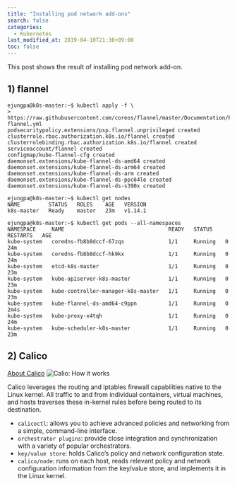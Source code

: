 ```yaml
---
title: "Installing pod network add-ons"
search: false
categories:
  - Kubernetes
last_modified_at: 2019-04-10T21:30+09:00
toc: false
---
```


This post shows the result of installing pod network add-on.

## 1) flannel
```console
ejungpa@k8s-master:~$ kubectl apply -f \
>    https://raw.githubusercontent.com/coreos/flannel/master/Documentation/kube-flannel.yml
podsecuritypolicy.extensions/psp.flannel.unprivileged created
clusterrole.rbac.authorization.k8s.io/flannel created
clusterrolebinding.rbac.authorization.k8s.io/flannel created
serviceaccount/flannel created
configmap/kube-flannel-cfg created
daemonset.extensions/kube-flannel-ds-amd64 created
daemonset.extensions/kube-flannel-ds-arm64 created
daemonset.extensions/kube-flannel-ds-arm created
daemonset.extensions/kube-flannel-ds-ppc64le created
daemonset.extensions/kube-flannel-ds-s390x created

ejungpa@k8s-master:~$ kubectl get nodes
NAME         STATUS   ROLES    AGE   VERSION
k8s-master   Ready    master   23m   v1.14.1

ejungpa@k8s-master:~$ kubectl get pods --all-namespaces
NAMESPACE     NAME                                 READY   STATUS    RESTARTS   AGE
kube-system   coredns-fb8b8dccf-67zqs              1/1     Running   0          24m
kube-system   coredns-fb8b8dccf-hk9kx              1/1     Running   0          24m
kube-system   etcd-k8s-master                      1/1     Running   0          23m
kube-system   kube-apiserver-k8s-master            1/1     Running   0          23m
kube-system   kube-controller-manager-k8s-master   1/1     Running   0          23m
kube-system   kube-flannel-ds-amd64-c9ppn          1/1     Running   0          2m4s
kube-system   kube-proxy-x4tqh                     1/1     Running   0          24m
kube-system   kube-scheduler-k8s-master            1/1     Running   0          23m
```

## 2) Calico
[About Calico](https://docs.projectcalico.org/v3.1/introduction/)
![Calio: How it works](https://docs.projectcalico.org/images/calico-arch-gen-v3.1.svg)

Calico leverages the routing and iptables firewall capabilities native to the Linux kernel. All traffic to and from individual containers, virtual machines, and hosts traverses these in-kernel rules before being routed to its destination.
* `calicoctl`: allows you to achieve advanced policies and networking from a simple, command-line interface.
* `orchestrator plugins`: provide close integration and synchronization with a variety of popular orchestrators.
* `key/value store`: holds Calico’s policy and network configuration state.
* `calico/node`: runs on each host, reads relevant policy and network configuration information from the key/value store, and implements it in the Linux kernel.
